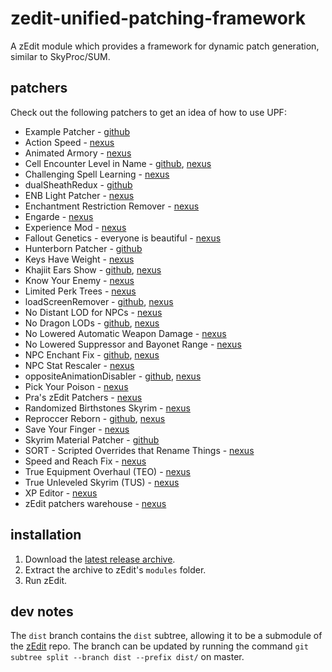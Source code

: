 # zedit-unified-patching-framework
A zEdit module which provides a framework for dynamic patch generation, similar to SkyProc/SUM.

## patchers
Check out the following patchers to get an idea of how to use UPF:

- Example Patcher - [github](https://github.com/z-edit/zedit-example-patcher)
- Action Speed - [nexus](https://www.nexusmods.com/skyrimspecialedition/mods/35097)
- Animated Armory - [nexus](https://www.nexusmods.com/skyrimspecialedition/mods/25969)
- Cell Encounter Level in Name - [github](https://github.com/z-edit/hishy-cell-encounter-level-in-name), [nexus](https://www.nexusmods.com/skyrimspecialedition/mods/13542)
- Challenging Spell Learning - [nexus](https://www.nexusmods.com/skyrimspecialedition/mods/20521)
- dualSheathRedux - [github](https://github.com/Qudix/dualSheathRedux)
- ENB Light Patcher - [nexus](https://www.nexusmods.com/skyrimspecialedition/mods/22574)
- Enchantment Restriction Remover - [nexus](https://www.nexusmods.com/skyrimspecialedition/mods/17370/)
- Engarde - [nexus](https://www.nexusmods.com/skyrim/mods/97404)
- Experience Mod - [nexus](https://www.nexusmods.com/skyrimspecialedition/mods/23589)
- Fallout Genetics - everyone is beautiful - [nexus](https://www.nexusmods.com/fallout4/mods/35459)
- Hunterborn Patcher - [github](https://www.nexusmods.com/skyrimspecialedition/mods/17993)
- Keys Have Weight - [nexus](https://www.nexusmods.com/skyrim/mods/95168)
- Khajiit Ears Show - [github](https://github.com/hishutup/hishy-khajiit-ears-show), [nexus](https://www.nexusmods.com/skyrimspecialedition/mods/13544)
- Know Your Enemy - [nexus](https://www.nexusmods.com/skyrimspecialedition/mods/13807)
- Limited Perk Trees - [nexus](https://www.nexusmods.com/skyrim/mods/95540)
- loadScreenRemover - [github](https://github.com/Qudix/loadScreenRemover), [nexus](https://www.nexusmods.com/skyrimspecialedition/mods/18279/)
- No Distant LOD for NPCs - [nexus](https://www.nexusmods.com/skyrim/mods/95175)
- No Dragon LODs - [github](https://github.com/hishutup/hishy-no-dragon-lods), [nexus](https://www.nexusmods.com/skyrimspecialedition/mods/13541/)
- No Lowered Automatic Weapon Damage - [nexus](https://www.nexusmods.com/fallout4/mods/38805)
- No Lowered Suppressor and Bayonet Range - [nexus](https://www.nexusmods.com/fallout4/mods/38817)
- NPC Enchant Fix - [github](https://github.com/z-edit/hishy-npc-enchant-fix), [nexus](https://www.nexusmods.com/skyrimspecialedition/mods/13543)
- NPC Stat Rescaler - [nexus](https://www.nexusmods.com/skyrimspecialedition/mods/24254)
- oppositeAnimationDisabler - [github](https://github.com/Qudix/oppositeAnimationDisabler), [nexus](https://www.nexusmods.com/skyrimspecialedition/mods/18281)
- Pick Your Poison - [nexus](https://www.nexusmods.com/skyrim/mods/96473)
- Pra's zEdit Patchers - [nexus](https://www.nexusmods.com/fallout4/mods/33858)
- Randomized Birthstones Skyrim - [nexus](https://www.nexusmods.com/skyrimspecialedition/mods/23838)
- Reproccer Reborn - [github](https://github.com/jdsmith2816/reproccer-reborn), [nexus](https://www.nexusmods.com/skyrimspecialedition/mods/17913)
- Save Your Finger - [nexus](https://www.nexusmods.com/fallout4/mods/38781)
- Skyrim Material Patcher - [github](https://github.com/z-edit/zedit-skyrim-material-patcher)
- SORT - Scripted Overrides that Rename Things - [nexus](https://www.nexusmods.com/skyrim/mods/87820/)
- Speed and Reach Fix - [nexus](https://www.nexusmods.com/skyrimspecialedition/mods/29847)
- True Equipment Overhaul (TEO) - [nexus](https://www.nexusmods.com/skyrimspecialedition/mods/18157)
- True Unleveled Skyrim (TUS) - [nexus](https://www.nexusmods.com/skyrimspecialedition/mods/18342)
- XP Editor - [nexus](https://www.nexusmods.com/skyrimspecialedition/mods/24356)
- zEdit patchers warehouse - [nexus](https://www.nexusmods.com/skyrimspecialedition/mods/23254)

## installation

1. Download the [latest release archive](https://github.com/matortheeternal/zedit-unified-patching-framework/releases).
2. Extract the archive to zEdit's `modules` folder.
3. Run zEdit.

## dev notes
The `dist` branch contains the `dist` subtree, allowing it to be a submodule of the [zEdit](https://github.com/matortheeternal/zedit) repo.  The branch can be updated by running the command `git subtree split --branch dist --prefix dist/` on master. 
